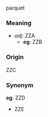 parquet
### Meaning
+ _adj_: ZZA
    + __eg__: ZZB

### Origin

ZZC

### Synonym

__eg__: ZZD

+ ZZE


